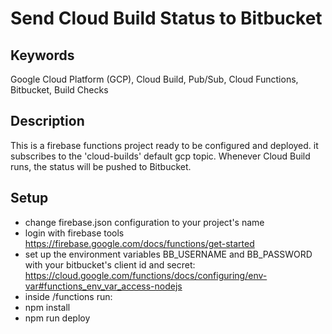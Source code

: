 # Send Cloud Build Status to Bitbucket

## Keywords

Google Cloud Platform (GCP),
Cloud Build, Pub/Sub, Cloud Functions, Bitbucket, Build Checks

## Description

This is a firebase functions project ready to be configured and deployed.
it subscribes to the 'cloud-builds' default gcp topic.
Whenever Cloud Build runs, the status will be pushed to Bitbucket.

## Setup

* change firebase.json configuration to your project's name
* login with firebase tools https://firebase.google.com/docs/functions/get-started
* set up the environment variables BB_USERNAME and BB_PASSWORD with your bitbucket's client id and secret:  https://cloud.google.com/functions/docs/configuring/env-var#functions_env_var_access-nodejs
* inside /functions run:
* npm install
* npm run deploy